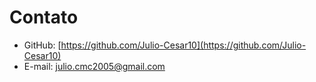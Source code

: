 # Contato

- GitHub: [https://github.com/Julio-Cesar10](https://github.com/Julio-Cesar10)  
- E-mail: julio.cmc2005@gmail.com
